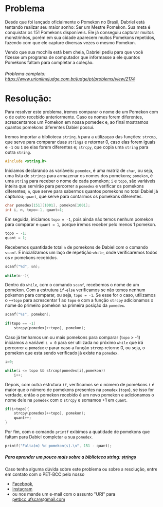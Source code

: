 # Problema 

Desde que foi lançado oficialmente o Pomekon no Brasil, Dabriel está tentando realizar seu maior sonho: Ser um Mestre Pomekon. Sua meta é conquistar os 151 Pomekons disponíveis. Ele já conseguiu capturar muitos monstrinhos, porém em sua cidade aparecem muitos Pomekons repetidos, fazendo com que ele capture diversas vezes o mesmo Pomekon.

Vendo que sua mochila está bem cheia, Dabriel pediu para que você fizesse um programa de computador que informasse a ele quantos Pomekons faltam para completar a coleção.

###### Problema completo: https://www.urionlinejudge.com.br/judge/pt/problems/view/2174

# Resolução:

Para resolver este problema, iremos comparar o nome de um Pomekon com o de outro recebido anteriormente. Caso os nomes forem diferentes, acrescentamos um Pomekon em nossa pomedex e, ao final mostramos quantos pomekons diferentes Dabiel possui.

Iremos importar a biblioteca `string.h` para a utilizaçao das funções:
`strcmp`, que serve para comparar duas `strings` e retornar 0, caso elas forem iguais e `-1` ou `1` se
 elas forem diferentes e;
`strcpy`, que copia uma `string` para outra `string`.
```c
#include <string.h>
```

Iniciamos declarando as variáveis:
`pomedex`, é uma matriz de `char`, ou seja, uma lista de `strings` para armazenar os nomes dos pomekons;
`pomekon`, é uma `string` para receber o nome de cada pomekon;
`i` e `topo`, são variáveis inteira que servirão para percorrer a `pomedex` e verificar os pomekons diferentes;
`n`, que serve para sabermos quantos pomekons no total Dabiel já capturou;
`quant`, que serve para contarmos os pomekons diferentes.
```c
char pomedex[151][1001], pomekon[1001];
int i, n, topo=-1, quant=1;
```

Em seguida, iniciamos `topo = -1`, pois ainda não temos nenhum pomekon para comparar e `quant = 1`, porque iremos receber pelo menos 1 pomekon.
```c
topo = -1; 
quant = 1;
```
Recebemos quantidade total `n` de pomekons de Dabiel com o comando `scanf`. E inicializamos um laço de repetição `while`, onde verificaremos todos os `n` pomekons recebidos.
```c
scanf("%d", &n);
	
while(n--){
``` 

Dentro do `while`, com o comando `scanf`, recebemos o nome de um pomekon. Com a estrutura `if-else` verificamos se não temos nenhum pokemon para comparar, ou seja, `topo = -1`. Se esse for o caso, utilizamos o `++topo` para acrescentar 1 ao `topo` e com a função `strcpy` adicionamos o nome do primeiro pomekon na primeira posição da `pomedex`.
```c
scanf("%s", pomekon);
		
if(topo == -1)
	strcpy(pomedex[++topo], pomekon);
```

Caso já tenhamos um ou mais pomekons para comparar (`topo` > -1) iniciamos a variável `i = 0` para ser utilizada no próximo `while` que irá percorrer a `pomedex` e parar caso a função `strcmp` retorne 0, ou seja, o pomekon que esta sendo verificado já existe na `pomedex`.
```c
i=0;

while(i <= topo && strcmp(pomedex[i],pomekon))
	i++;
```

Depois, com outra estrutura `if`, verificamos se o número de pomekons `i` é maior que o número de pomekons presentes na `pomedex` (`topo`), se isso for verdade, então o pomekon recebido é um novo pomekon e adicionamos o nome dele na `pomedex` com o `strcpy` e somamos +1 em `quant`.
```c
if(i>topo){
	strcpy(pomedex[++topo], pomekon);
	quant++;
}
```

Por fim, com o comando `printf` exibimos a quatidade de pomekons que faltam para Dabiel completar a sua `pomedex`.
```c
printf("Falta(m) %d pomekon(s).\n", 151 - quant);
```

##### Para aprender um pouco mais sobre a biblioteca string: [strings](http://linguagemc.com.br/a-biblioteca-string-h/)

Caso tenha alguma dúvida sobre este problema ou sobre a resolução, entre em contato com o PET-BCC pelo nosso
 * [Facebook](https://www.facebook.com/petbcc/),
 * [Instagram](https://www.instagram.com/petbcc.ufscar/)
 * ou nos mande um e-mail com o assunto "URI" para  petbcc.ufscar@gmail.com